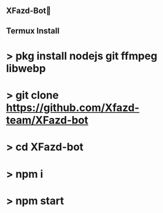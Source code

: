 ## XFazd-Bot🤖

## Termux Install
# > pkg install nodejs git ffmpeg libwebp
# > git clone https://github.com/Xfazd-team/XFazd-bot
# > cd XFazd-bot
# > npm i
# > npm start
